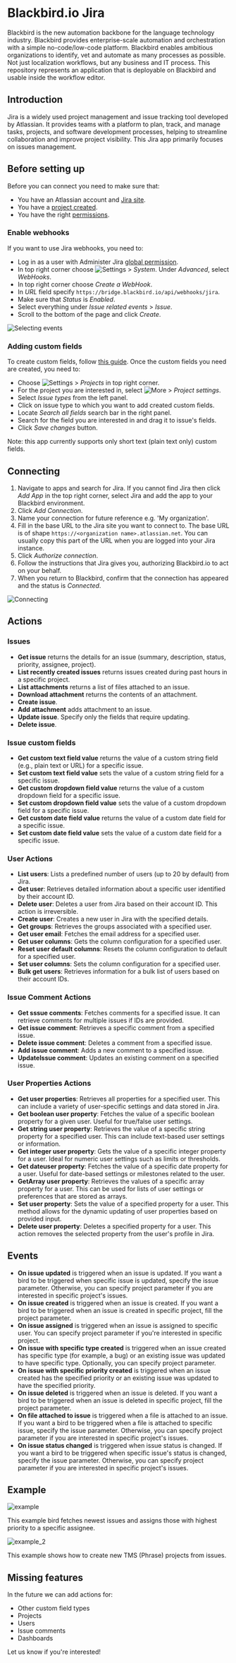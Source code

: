 # Blackbird.io Jira

Blackbird is the new automation backbone for the language technology industry. Blackbird provides enterprise-scale automation and orchestration with a simple no-code/low-code platform. Blackbird enables ambitious organizations to identify, vet and automate as many processes as possible. Not just localization workflows, but any business and IT process. This repository represents an application that is deployable on Blackbird and usable inside the workflow editor.

## Introduction

<!-- begin docs -->

Jira is a widely used project management and issue tracking tool developed by Atlassian. It provides teams with a platform to plan, track, and manage tasks, projects, and software development processes, helping to streamline collaboration and improve project visibility. This Jira app primarily focuses on issues management.

## Before setting up

Before you can connect you need to make sure that:

- You have an Atlassian account and [Jira site](https://support.atlassian.com/jira-work-management/docs/set-up-your-site/).
- You have a [project created](https://support.atlassian.com/jira-software-cloud/docs/create-a-new-project/).
- You have the right [permissions](https://support.atlassian.com/jira-cloud-administration/docs/permissions-for-company-managed-projects/#Issue-permissions).

### Enable webhooks

If you want to use Jira webhooks, you need to:

- Log in as a user with Administer Jira [global permission](https://support.atlassian.com/jira-cloud-administration/docs/manage-global-permissions/).
- In top right corner choose ![Settings](Images/README/settings.png) > _System_. Under _Advanced_, select _WebHooks_.
- In top right corner choose _Create a WebHook_.
- In _URL_ field specify `https://bridge.blackbird.io/api/webhooks/jira`.
- Make sure that _Status_ is _Enabled_.
- Select everything under _Issue related events_ > _Issue_.
- Scroll to the bottom of the page and click _Create_.

![Selecting events](Images/README/issue_related_events.png)

### Adding custom fields

To create custom fields, follow [this guide](https://confluence.atlassian.com/adminjiraserver/adding-custom-fields-1047552713.html). Once the custom fields you need are created, you need to:

- Choose ![Settings](Images/README/settings.png) > _Projects_ in top right corner.
- For the project you are interested in, select ![More](Images/README/more_button.png) > _Project settings_.
- Select _Issue types_ from the left panel.
- Click on issue type to which you want to add created custom fields.
- Locate _Search all fields_ search bar in the right panel.
- Search for the field you are interested in and drag it to issue's fields.
- Click _Save changes_ button.

Note: this app currently supports only short text (plain text only) custom fields.

## Connecting

1. Navigate to apps and search for Jira. If you cannot find Jira then click _Add App_ in the top right corner, select Jira and add the app to your Blackbird environment.
2. Click _Add Connection_.
3. Name your connection for future reference e.g. 'My organization'.
4. Fill in the base URL to the Jira site you want to connect to. The base URL is of shape `https://<organization name>.atlassian.net`. You can usually copy this part of the URL when you are logged into your Jira instance.
5. Click _Authorize connection_.
6. Follow the instructions that Jira gives you, authorizing Blackbird.io to act on your behalf.
7. When you return to Blackbird, confirm that the connection has appeared and the status is _Connected_.

![Connecting](Images/README/connection.png)

## Actions

### Issues

- **Get issue** returns the details for an issue (summary, description, status, priority, assignee, project).
- **List recently created issues** returns issues created during past hours in a specific project.
- **List attachments** returns a list of files attached to an issue.
- **Download attachment** returns the contents of an attachment.
- **Create issue**.
- **Add attachment** adds attachment to an issue.
- **Update issue**. Specify only the fields that require updating.
- **Delete issue**.

### Issue custom fields

- **Get custom text field value** returns the value of a custom string field (e.g., plain text or URL) for a specific issue.
- **Set custom text field value** sets the value of a custom string field for a specific issue.
- **Get custom dropdown field value** returns the value of a custom dropdown field for a specific issue.
- **Set custom dropdown field value** sets the value of a custom dropdown field for a specific issue.
- **Get custom date field value** returns the value of a custom date field for a specific issue.
- **Set custom date field value** sets the value of a custom date field for a specific issue.

### User Actions

- **List users**: Lists a predefined number of users (up to 20 by default) from Jira.
- **Get user**: Retrieves detailed information about a specific user identified by their account ID.
- **Delete user**: Deletes a user from Jira based on their account ID. This action is irreversible.
- **Create user**: Creates a new user in Jira with the specified details.
- **Get groups**: Retrieves the groups associated with a specified user.
- **Get user email**: Fetches the email address for a specified user.
- **Get user columns**: Gets the column configuration for a specified user.
- **Reset user default columns**: Resets the column configuration to default for a specified user.
- **Set user columns**: Sets the column configuration for a specified user.
- **Bulk get users**: Retrieves information for a bulk list of users based on their account IDs.

### Issue Comment Actions

- **Get sssue comments**: Fetches comments for a specified issue. It can retrieve comments for multiple issues if IDs are provided.
- **Get issue comment**: Retrieves a specific comment from a specified issue.
- **Delete issue comment**: Deletes a comment from a specified issue.
- **Add issue comment**: Adds a new comment to a specified issue.
- **UpdateIssue comment**: Updates an existing comment on a specified issue.

### User Properties Actions

- **Get user properties**: Retrieves all properties for a specified user. This can include a variety of user-specific settings and data stored in Jira.
- **Get boolean user property**: Fetches the value of a specific boolean property for a given user. Useful for true/false user settings.
- **Get string user property**: Retrieves the value of a specific string property for a specified user. This can include text-based user settings or information.
- **Get integer user property**: Gets the value of a specific integer property for a user. Ideal for numeric user settings such as limits or thresholds.
- **Get dateuser property**: Fetches the value of a specific date property for a user. Useful for date-based settings or milestones related to the user.
- **GetArray user property**: Retrieves the values of a specific array property for a user. This can be used for lists of user settings or preferences that are stored as arrays.
- **Set user property**: Sets the value of a specified property for a user. This method allows for the dynamic updating of user properties based on provided input.
- **Delete user property**: Deletes a specified property for a user. This action removes the selected property from the user's profile in Jira.

## Events

- **On issue updated** is triggered when an issue is updated. If you want a bird to be triggered when specific issue is updated, specify the issue parameter. Otherwise, you can specify project parameter if you are interested in specific project's issues.
- **On issue created** is triggered when an issue is created. If you want a bird to be triggered when an issue is created in specific project, fill the project parameter.
- **On issue assigned** is triggered when an issue is assigned to specific user. You can specify project parameter if you're interested in specific project.
- **On issue with specific type created** is triggered when an issue created has specific type (for example, a bug) or an existing issue was updated to have specific type. Optionally, you can specify project parameter.
- **On issue with specific priority created** is triggered when an issue created has the specified priority or an existing issue was updated to have the specified priority.
- **On issue deleted** is triggered when an issue is deleted. If you want a bird to be triggered when an issue is deleted in specific project, fill the project parameter.
- **On file attached to issue** is triggered when a file is attached to an issue. If you want a bird to be triggered when a file is attached to specific issue, specify the issue parameter. Otherwise, you can specify project parameter if you are interested in specific project's issues.
- **On issue status changed** is triggered when issue status is changed. If you want a bird to be triggered when specific issue's status is changed, specify the issue parameter. Otherwise, you can specify project parameter if you are interested in specific project's issues.

## Example

![example](Images/README/example.png)

This example bird fetches newest issues and assigns those with highest priority to a specific assignee.

![example_2](image/README/1708600402619.png)

This example shows how to create new TMS (Phrase) projects from issues.

## Missing features

In the future we can add actions for:

- Other custom field types
- Projects
- Users
- Issue comments
- Dashboards

Let us know if you're interested!

<!-- end docs -->
